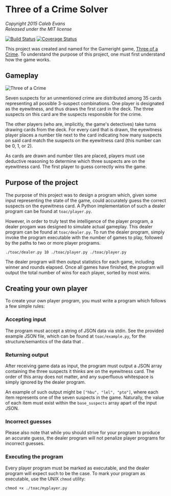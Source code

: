 # Three of a Crime Solver

*Copyright 2015 Caleb Evans*  
*Released under the MIT license*

[![Build
Status](https://travis-ci.org/caleb531/three-of-a-crime.svg?branch=master)](https://travis-ci.org/caleb531/three-of-a-crime)
[![Coverage
Status](https://coveralls.io/repos/caleb531/three-of-a-crime/badge.svg?branch=master)](https://coveralls.io/r/caleb531/three-of-a-crime?branch=master)

This project was created and named for the Gameright game, [Three of a
Crime](http://www.gamewright.com/gamewright/index.php?page=game&section=games&show=214).
To understand the purpose of this project, one must first understand how the
game works.

## Gameplay

![Three of a
Crime](http://www.gamewright.com/gamewright/Images/Games/GAMEWRIGHT-236.jpg)

Seven suspects for an unmentioned crime are distributed among 35 cards
representing all possible 3-suspect combinations. One player is designated as
the eyewitness, and thus draws the first card in the deck. The three suspects on
this card are the suspects responsible for the crime.

The other players (who are, implicitly, the game's detectives) take turns
drawing cards from the deck. For every card that is drawn, the eyewitness player
places a number tile next to the card indicating how many suspects on said card
match the suspects on the eyewitness card (this number can be 0, 1, or 2).

As cards are drawn and number tiles are placed, players must use deductive
reasoning to determine which three suspects are on the eyewitness card. The
first player to guess correctly wins the game.

## Purpose of the project

The purpose of this project was to design a program which, given some input
representing the state of the game, could accurately guess the correct suspects
on the eyewitness card. A Python implementation of such a dealer program can be
found at `toac/player.py`.

However, in order to truly test the intelligence of the player program, a dealer
progam was designed to simulate actual gameplay. This dealer program can be
found at `toac/dealer.py`. To run the dealer program, simply invoke the program
executable with the number of games to play, followed by the paths to two or
more player programs.

```
./toac/dealer.py 10 ./toac/player.py ./toac/player.py
```

The dealer program will then output statistics for each game, including winner
and rounds elapsed. Once all games have finished, the program will output the
total number of wins for each player, sorted by most wins.

## Creating your own player

To create your own player program, you must write a program which follows a few
simple rules:

### Accepting input

The program must accept a string of JSON data via stdin. See the provided
example JSON file, which can be found at `toac/example.py`, for the
structure/semantics of the data that .

### Returning output

After receiving game data as input, the program must output a JSON array
containing the three suspects it thinks are on the eyewitness card. The order of
this array does not matter, and any superfluous whitespace is simply ignored by
the dealer program.

An example of such output might be `["hbu", "lel", "pto"]`, where each item
represents one of the seven suspects in the game. Naturally, the value of each
item must exist within the `base_suspects` array apart of the input JSON.

### Incorrect guesses

Please also note that while you should strive for your program to produce an
accurate guess, the dealer program will not penalize player programs for
incorrect guesses.

### Executing the program

Every player program must be marked as executable, and the dealer program will
expect such to be the case. To mark your program as executable, use the UNIX
`chmod` utility:

```
chmod +x ./toac/myplayer.py
```
